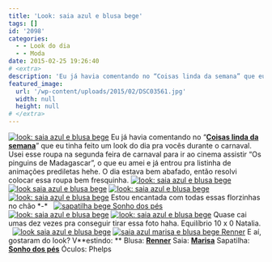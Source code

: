 ```yaml
---
title: 'Look: saia azul e blusa bege'
tags: []
id: '2098'
categories:
  - - Look do dia
  - - Moda
date: 2015-02-25 19:26:40
# <extra>
description: 'Eu já havia comentando no “Coisas linda da semana” que eu tinha feito um look do dia pra vocês durante o carnaval. Usei esse roupa na segunda feira de carnaval para ir ao cinema assistir “Os pinguins de Madagascar”, o que eu amei e já entrou pra listinha de animações prediletas hehe. O dia estava bem abafado, então resolvi colocar essa roupa bem fresquinha. &nbsp; &nbsp; E aí, gostaram do look? Vestindo:  Blusa: Renner Saia: Marisa Sapatilha: Sonho dos pés Óculos: Phelps'
featured_image: 
  url: '/wp-content/uploads/2015/02/DSC03561.jpg'
  width: null
  height: null
# </extra>
---
```


[![look: saia azul e blusa bege ](/wp-content/uploads/2015/02/DSC03561.jpg)](/wp-content/uploads/2015/02/DSC03561.jpg) Eu já havia comentando no “[**Coisas linda da semana**](http://natalia.blog.br/2015/02/21/coisas-lindas-da-semana-5/ "Coisas lindas da semana")” que eu tinha feito um look do dia pra vocês durante o carnaval. Usei esse roupa na segunda feira de carnaval para ir ao cinema assistir “Os pinguins de Madagascar”, o que eu amei e já entrou pra listinha de animações prediletas hehe. O dia estava bem abafado, então resolvi colocar essa roupa bem fresquinha. [![look: saia azul e blusa bege](/wp-content/uploads/2015/02/DSC03560.jpg)](/wp-content/uploads/2015/02/DSC03560.jpg) [![look saia azul e blusa bege](/wp-content/uploads/2015/02/DSC03562.jpg)](/wp-content/uploads/2015/02/DSC03562.jpg) [![look: saia azul e blusa bege](/wp-content/uploads/2015/02/DSC03564.jpg)](/wp-content/uploads/2015/02/DSC03564.jpg) [![look: saia azul e blusa bege](/wp-content/uploads/2015/02/DSC03572.jpg)](/wp-content/uploads/2015/02/DSC03572.jpg) Estou encantada com todas essas florzinhas no chão \*-\*   [![sapatilha bege Sonho dos pés](/wp-content/uploads/2015/02/DSC03577.jpg)](/wp-content/uploads/2015/02/DSC03577.jpg) [![look: saia azul e blusa bege](/wp-content/uploads/2015/02/DSC03582.jpg)](/wp-content/uploads/2015/02/DSC03582.jpg) [![look: saia azul e blusa bege](/wp-content/uploads/2015/02/DSC03574.jpg)](/wp-content/uploads/2015/02/DSC03574.jpg) Quase cai umas dez vezes pra conseguir tirar essa foto haha. Equilíbrio 10 x 0 Natalia.   [![look saia azul e blusa bege](/wp-content/uploads/2015/02/DSC03581.jpg)](/wp-content/uploads/2015/02/DSC03581.jpg) [![saia azul marisa e blusa bege Renner ](/wp-content/uploads/2015/02/DSC03579.jpg)](/wp-content/uploads/2015/02/DSC03579.jpg) E aí, gostaram do look? V**estindo: ** Blusa: [**Renner**](http://www.lojasrenner.com.br/ "Renner") Saia: [**Marisa**](http://www.marisa.com.br/ "Marisa") Sapatilha: [**Sonho dos pés**](http://sonhodospes.com.br/ "Sonho dos pés") Óculos: Phelps
